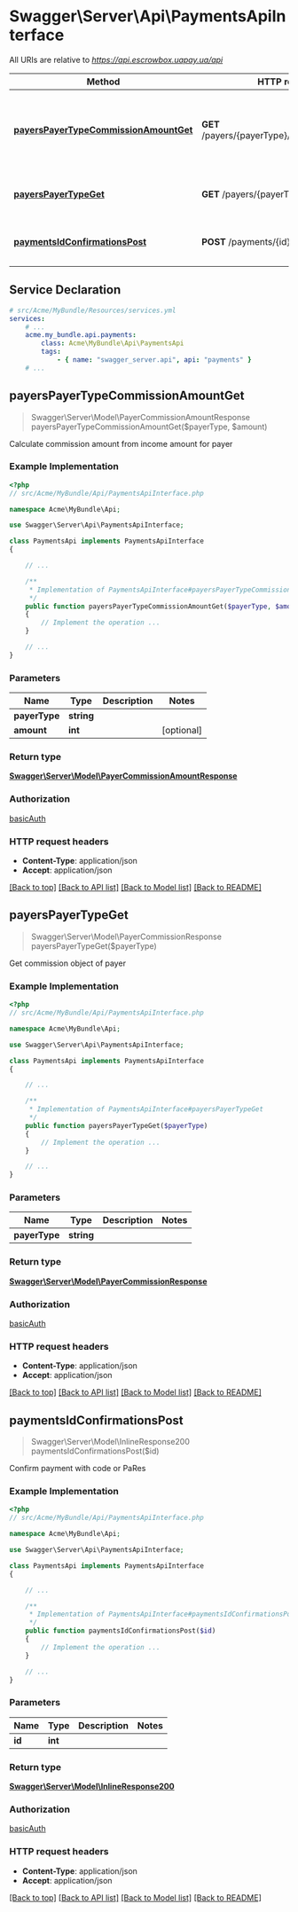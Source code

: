 # Swagger\Server\Api\PaymentsApiInterface

All URIs are relative to *https://api.escrowbox.uapay.ua/api*

Method | HTTP request | Description
------------- | ------------- | -------------
[**payersPayerTypeCommissionAmountGet**](PaymentsApiInterface.md#payersPayerTypeCommissionAmountGet) | **GET** /payers/{payerType}/commissionAmount | Calculate commission amount from income amount for payer
[**payersPayerTypeGet**](PaymentsApiInterface.md#payersPayerTypeGet) | **GET** /payers/{payerType} | Get commission object of payer
[**paymentsIdConfirmationsPost**](PaymentsApiInterface.md#paymentsIdConfirmationsPost) | **POST** /payments/{id}/confirmations | Confirm payment with code or PaRes


## Service Declaration
```yaml
# src/Acme/MyBundle/Resources/services.yml
services:
    # ...
    acme.my_bundle.api.payments:
        class: Acme\MyBundle\Api\PaymentsApi
        tags:
            - { name: "swagger_server.api", api: "payments" }
    # ...
```

## **payersPayerTypeCommissionAmountGet**
> Swagger\Server\Model\PayerCommissionAmountResponse payersPayerTypeCommissionAmountGet($payerType, $amount)

Calculate commission amount from income amount for payer

### Example Implementation
```php
<?php
// src/Acme/MyBundle/Api/PaymentsApiInterface.php

namespace Acme\MyBundle\Api;

use Swagger\Server\Api\PaymentsApiInterface;

class PaymentsApi implements PaymentsApiInterface
{

    // ...

    /**
     * Implementation of PaymentsApiInterface#payersPayerTypeCommissionAmountGet
     */
    public function payersPayerTypeCommissionAmountGet($payerType, $amount = null)
    {
        // Implement the operation ...
    }

    // ...
}
```

### Parameters

Name | Type | Description  | Notes
------------- | ------------- | ------------- | -------------
 **payerType** | **string**|  |
 **amount** | **int**|  | [optional]

### Return type

[**Swagger\Server\Model\PayerCommissionAmountResponse**](../Model/PayerCommissionAmountResponse.md)

### Authorization

[basicAuth](../../README.md#basicAuth)

### HTTP request headers

 - **Content-Type**: application/json
 - **Accept**: application/json

[[Back to top]](#) [[Back to API list]](../../README.md#documentation-for-api-endpoints) [[Back to Model list]](../../README.md#documentation-for-models) [[Back to README]](../../README.md)

## **payersPayerTypeGet**
> Swagger\Server\Model\PayerCommissionResponse payersPayerTypeGet($payerType)

Get commission object of payer

### Example Implementation
```php
<?php
// src/Acme/MyBundle/Api/PaymentsApiInterface.php

namespace Acme\MyBundle\Api;

use Swagger\Server\Api\PaymentsApiInterface;

class PaymentsApi implements PaymentsApiInterface
{

    // ...

    /**
     * Implementation of PaymentsApiInterface#payersPayerTypeGet
     */
    public function payersPayerTypeGet($payerType)
    {
        // Implement the operation ...
    }

    // ...
}
```

### Parameters

Name | Type | Description  | Notes
------------- | ------------- | ------------- | -------------
 **payerType** | **string**|  |

### Return type

[**Swagger\Server\Model\PayerCommissionResponse**](../Model/PayerCommissionResponse.md)

### Authorization

[basicAuth](../../README.md#basicAuth)

### HTTP request headers

 - **Content-Type**: application/json
 - **Accept**: application/json

[[Back to top]](#) [[Back to API list]](../../README.md#documentation-for-api-endpoints) [[Back to Model list]](../../README.md#documentation-for-models) [[Back to README]](../../README.md)

## **paymentsIdConfirmationsPost**
> Swagger\Server\Model\InlineResponse200 paymentsIdConfirmationsPost($id)

Confirm payment with code or PaRes

### Example Implementation
```php
<?php
// src/Acme/MyBundle/Api/PaymentsApiInterface.php

namespace Acme\MyBundle\Api;

use Swagger\Server\Api\PaymentsApiInterface;

class PaymentsApi implements PaymentsApiInterface
{

    // ...

    /**
     * Implementation of PaymentsApiInterface#paymentsIdConfirmationsPost
     */
    public function paymentsIdConfirmationsPost($id)
    {
        // Implement the operation ...
    }

    // ...
}
```

### Parameters

Name | Type | Description  | Notes
------------- | ------------- | ------------- | -------------
 **id** | **int**|  |

### Return type

[**Swagger\Server\Model\InlineResponse200**](../Model/InlineResponse200.md)

### Authorization

[basicAuth](../../README.md#basicAuth)

### HTTP request headers

 - **Content-Type**: application/json
 - **Accept**: application/json

[[Back to top]](#) [[Back to API list]](../../README.md#documentation-for-api-endpoints) [[Back to Model list]](../../README.md#documentation-for-models) [[Back to README]](../../README.md)

